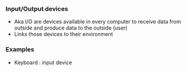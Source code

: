 ### Input/Output devices
- Aka I/O are devices available in every computer to receive data from outside and produce data to the outside (user)
- Links those devices to their environment

### Examples
- Keyboard : input device